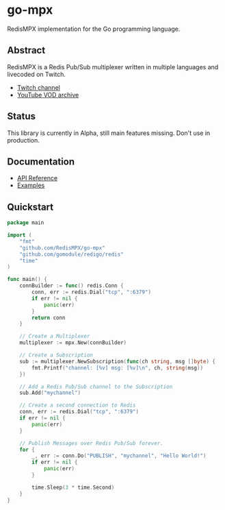 # go-mpx
RedisMPX implementation for the Go programming language.

## Abstract
RedisMPX is a Redis Pub/Sub multiplexer written in multiple languages and livecoded on Twitch.

- [Twitch channel](twitch.tv/kristoff_it)
- [YouTube VOD archive](https://www.youtube.com/user/Kappaloris/videos)


## Status
This library is currently in Alpha, still main features missing. Don't use in production.



## Documentation
- [API Reference](https://godoc.org/github.com/RedisMPX/go-mpx)
- [Examples](/examples/)

## Quickstart
```go
package main

import (
	"fmt"
	"github.com/RedisMPX/go-mpx"
	"github.com/gomodule/redigo/redis"
	"time"
)

func main() {
	connBuilder := func() redis.Conn {
		conn, err := redis.Dial("tcp", ":6379")
		if err != nil {
			panic(err)
		}
		return conn
	}

	// Create a Multiplexer
	multiplexer := mpx.New(connBuilder)

	// Create a Subscription
	sub := multiplexer.NewSubscription(func(ch string, msg []byte) {
		fmt.Printf("channel: [%v] msg: [%v]\n", ch, string(msg))
	})

	// Add a Redis Pub/Sub channel to the Subscription
	sub.Add("mychannel")

	// Create a second connection to Redis
	conn, err := redis.Dial("tcp", ":6379")
	if err != nil {
		panic(err)
	}

	// Publish Messages over Redis Pub/Sub forever.
	for {
		_, err := conn.Do("PUBLISH", "mychannel", "Hello World!")
		if err != nil {
			panic(err)
		}

		time.Sleep(3 * time.Second)
	}
}
```
